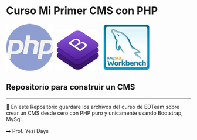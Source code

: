 # Curso Mi Primer CMS con PHP
![Imagen de PHP][PHP] ![Imagen de Bootstrap][Bootstrap] ![Imagen MySql][mysql]

## Repositorio para construir un CMS

****************************************************************

:floppy_disk: En este Repositorio guardare los archivos del curso de EDTeam sobre crear un CMS desde cero con PHP puro 
y unicamente usando Bootstrap, MySql.

:arrow_right: Prof. Yesi Days


[PHP]: /img/PHP.png
[Bootstrap]: /img/Boostrap.jpg
[mysql]: /img/mysql.jpg